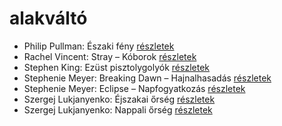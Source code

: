# alakváltó

- Philip Pullman: Északi fény [részletek](_details/%7Bopf.creator%7D.md#id_1219)
- Rachel Vincent: Stray – Kóborok [részletek](_details/%7Bopf.creator%7D.md#id_428)
- Stephen King: Ezüst pisztolygolyók [részletek](_details/%7Bopf.creator%7D.md#id_572)
- Stephenie Meyer: Breaking Dawn – Hajnalhasadás [részletek](_details/%7Bopf.creator%7D.md#id_793)
- Stephenie Meyer: Eclipse – Napfogyatkozás [részletek](_details/%7Bopf.creator%7D.md#id_794)
- Szergej Lukjanyenko: Éjszakai őrség [részletek](_details/%7Bopf.creator%7D.md#id_461)
- Szergej Lukjanyenko: Nappali őrség [részletek](_details/%7Bopf.creator%7D.md#id_459)